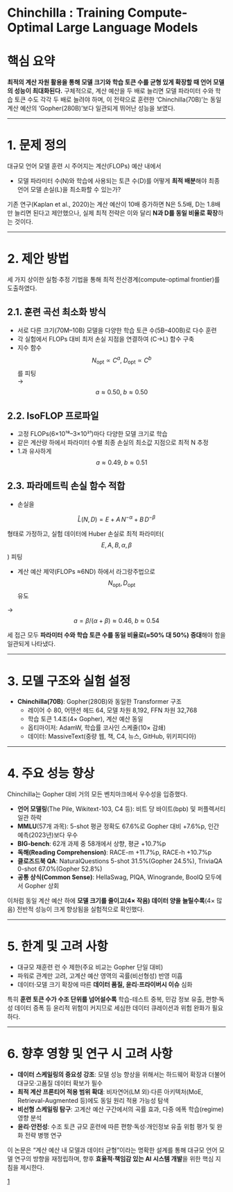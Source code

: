# Chinchilla : Training Compute-Optimal Large Language Models

# 핵심 요약

**최적의 계산 자원 활용을 통해 모델 크기와 학습 토큰 수를 균형 있게 확장할 때 언어 모델의 성능이 최대화된다.** 구체적으로, 계산 예산을 두 배로 늘리면 모델 파라미터 수와 학습 토큰 수도 각각 두 배로 늘려야 하며, 이 전략으로 훈련한 ‘Chinchilla(70B)’는 동일 계산 예산의 ‘Gopher(280B)’보다 일관되게 뛰어난 성능을 보였다.  

***

# 1. 문제 정의  
대규모 언어 모델 훈련 시 주어지는 계산(FLOPs) 예산 내에서  
- 모델 파라미터 수(N)와 학습에 사용되는 토큰 수(D)를 어떻게 **최적 배분**해야 최종 언어 모델 손실(L)을 최소화할 수 있는가?  

기존 연구(Kaplan et al., 2020)는 계산 예산이 10배 증가하면 N은 5.5배, D는 1.8배만 늘리면 된다고 제안했으나, 실제 최적 전략은 이와 달리 **N과 D를 동일 비율로 확장**하는 것이다.  

***

# 2. 제안 방법  
세 가지 상이한 실험·추정 기법을 통해 최적 전산경계(compute-optimal frontier)를 도출하였다.  

## 2.1. 훈련 곡선 최소화 방식  
- 서로 다른 크기(70M–10B) 모델을 다양한 학습 토큰 수(5B–400B)로 다수 훈련  
- 각 실험에서 FLOPs 대비 최저 손실 지점을 연결하여 (C→L) 함수 구축  
- 지수 함수 $$N_{\mathrm{opt}} \propto C^a,\; D_{\mathrm{opt}} \propto C^b$$를 피팅  
  → $$a\approx0.50,\; b\approx0.50$$  

## 2.2. IsoFLOP 프로파일  
- 고정 FLOPs(6×10¹⁸–3×10²¹)마다 다양한 모델 크기로 학습  
- 같은 계산량 하에서 파라미터 수별 최종 손실의 최소값 지점으로 최적 N 추정  
- 1.과 유사하게 $$a\approx0.49,\; b\approx0.51$$  

## 2.3. 파라메트릭 손실 함수 적합  
- 손실을  

$$
    \widehat{L}(N,D) = E + A\,N^{-\alpha} + B\,D^{-\beta}
  $$  
  
형태로 가정하고, 실험 데이터에 Huber 손실로 최적 파라미터($$E,A,B,\alpha,\beta$$) 피팅  

- 계산 예산 제약(FLOPs ≈6ND) 하에서 라그랑주법으로 $$N_{\mathrm{opt}},D_{\mathrm{opt}}$$ 유도  
  
→ $$a=\beta/(\alpha+\beta)\approx0.46,\; b\approx0.54$$  

세 접근 모두 **파라미터 수와 학습 토큰 수를 동일 비율로(≈50% 대 50%) 증대**해야 함을 일관되게 나타냈다.  

***

# 3. 모델 구조와 실험 설정  
- **Chinchilla(70B)**: Gopher(280B)와 동일한 Transformer 구조  
  - 레이어 수 80, 어텐션 헤드 64, 모델 차원 8,192, FFN 차원 32,768  
  - 학습 토큰 1.4조(4× Gopher), 계산 예산 동일  
  - 옵티마이저: AdamW, 학습률 코사인 스케줄(10× 감쇄)  
  - 데이터: MassiveText(중량 웹, 책, C4, 뉴스, GitHub, 위키피디아)  

***

# 4. 주요 성능 향상  
Chinchilla는 Gopher 대비 거의 모든 벤치마크에서 우수성을 입증했다.  

- **언어 모델링**(The Pile, Wikitext-103, C4 등): 비트 당 바이트(bpb) 및 퍼플렉서티 일관 하락  
- **MMLU**(57개 과목): 5-shot 평균 정확도 67.6%로 Gopher 대비 +7.6%p, 인간 예측(2023년)보다 우수  
- **BIG-bench**: 62개 과제 중 58개에서 상향, 평균 +10.7%p  
- **독해(Reading Comprehension)**: RACE-m +11.7%p, RACE-h +10.7%p  
- **클로즈드북 QA**: NaturalQuestions 5-shot 31.5%(Gopher 24.5%), TriviaQA 0-shot 67.0%(Gopher 52.8%)  
- **공통 상식(Common Sense)**: HellaSwag, PIQA, Winogrande, BoolQ 모두에서 Gopher 상회  

이처럼 동일 계산 예산 하에 **모델 크기를 줄이고(4× 작음) 데이터 양을 늘릴수록**(4× 많음) 전반적 성능이 크게 향상됨을 실험적으로 확인했다.  

***

# 5. 한계 및 고려 사항  
- 대규모 재훈련 런 수 제한(주요 비교는 Gopher 단일 대비)  
- 파워로 관계만 고려, 고계산 예산 영역의 곡률(비선형성) 반영 미흡  
- 데이터·모델 크기 확장에 따른 **데이터 품질, 윤리·프라이버시 이슈** 심화  

특히 **훈련 토큰 수가 수조 단위를 넘어설수록** 학습-테스트 중복, 민감 정보 유출, 편향·독성 데이터 증폭 등 윤리적 위험이 커지므로 세심한 데이터 큐레이션과 위험 완화가 필요하다.  

***

# 6. 향후 영향 및 연구 시 고려 사항  
- **데이터 스케일링의 중요성 강조**: 모델 성능 향상을 위해서는 하드웨어 확장과 더불어 대규모·고품질 데이터 확보가 필수  
- **최적 계산 프론티어 적용 범위 확대**: 비자연어(LM 외)·다른 아키텍처(MoE, Retrieval-Augmented 등)에도 동일 원리 적용 가능성 탐색  
- **비선형 스케일링 탐구**: 고계산 예산 구간에서의 곡률 효과, 다중 에폭 학습(regime) 영향 분석  
- **윤리·안전성**: 수조 토큰 규모 훈련에 따른 편향·독성·개인정보 유출 위험 평가 및 완화 전략 병행 연구  

이 논문은 “계산 예산 내 모델과 데이터 균형”이라는 명확한 설계를 통해 대규모 언어 모델 연구의 방향을 재정립하며, 향후 **효율적·책임감 있는 AI 시스템 개발**을 위한 핵심 지침을 제시한다.

[1](https://ppl-ai-file-upload.s3.amazonaws.com/web/direct-files/attachments/22370781/4f068a16-08a1-4989-b83b-1e0d311127af/2203.15556v1.pdf)
